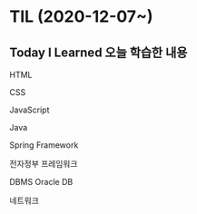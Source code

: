 <h1>TIL (2020-12-07~)</h1>
<h2>Today I Learned 오늘 학습한 내용</h2>

HTML

CSS

JavaScript

Java

Spring Framework

전자정부 프레임워크

DBMS
Oracle DB

네트워크
